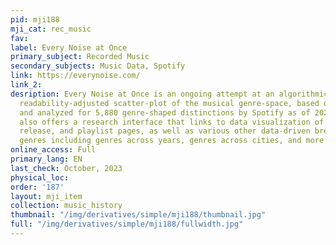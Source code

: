 ```yaml
---
pid: mji188
mji_cat: rec_music
fav: 
label: Every Noise at Once
primary_subject: Recorded Music
secondary_subjects: Music Data, Spotify
link: https://everynoise.com/
link_2: 
desription: Every Noise at Once is an ongoing attempt at an algorithmically-generated,
  readability-adjusted scatter-plot of the musical genre-space, based on data tracked
  and analyzed for 5,880 genre-shaped distinctions by Spotify as of 2022-04-23. It
  also offers a research interface that links to data visualization of Spotify artist,
  release, and playlist pages, as well as various other data-driven breakdowns of
  genres including genres across years, genres across cities, and more.
online_access: Full
primary_lang: EN
last_check: October, 2023
physical_loc: 
order: '187'
layout: mji_item
collection: music_history
thumbnail: "/img/derivatives/simple/mji188/thumbnail.jpg"
full: "/img/derivatives/simple/mji188/fullwidth.jpg"
---
```

